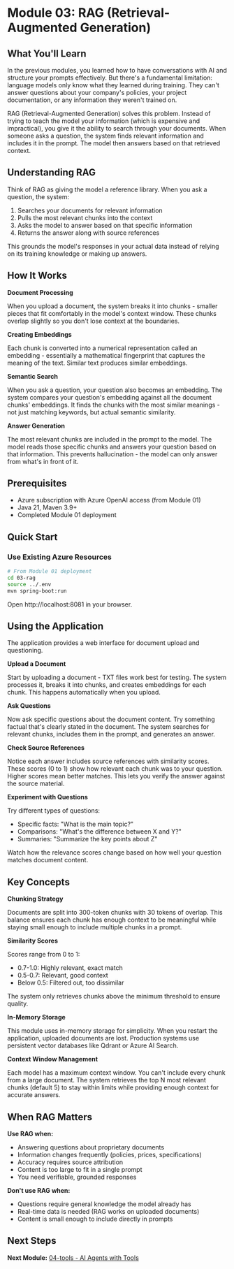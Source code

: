 # Module 03: RAG (Retrieval-Augmented Generation)

## What You'll Learn

In the previous modules, you learned how to have conversations with AI and structure your prompts effectively. But there's a fundamental limitation: language models only know what they learned during training. They can't answer questions about your company's policies, your project documentation, or any information they weren't trained on.

RAG (Retrieval-Augmented Generation) solves this problem. Instead of trying to teach the model your information (which is expensive and impractical), you give it the ability to search through your documents. When someone asks a question, the system finds relevant information and includes it in the prompt. The model then answers based on that retrieved context.

## Understanding RAG

Think of RAG as giving the model a reference library. When you ask a question, the system:

1. Searches your documents for relevant information
2. Pulls the most relevant chunks into the context
3. Asks the model to answer based on that specific information
4. Returns the answer along with source references

This grounds the model's responses in your actual data instead of relying on its training knowledge or making up answers.

## How It Works

**Document Processing**

When you upload a document, the system breaks it into chunks - smaller pieces that fit comfortably in the model's context window. These chunks overlap slightly so you don't lose context at the boundaries.

**Creating Embeddings**

Each chunk is converted into a numerical representation called an embedding - essentially a mathematical fingerprint that captures the meaning of the text. Similar text produces similar embeddings.

**Semantic Search**

When you ask a question, your question also becomes an embedding. The system compares your question's embedding against all the document chunks' embeddings. It finds the chunks with the most similar meanings - not just matching keywords, but actual semantic similarity.

**Answer Generation**

The most relevant chunks are included in the prompt to the model. The model reads those specific chunks and answers your question based on that information. This prevents hallucination - the model can only answer from what's in front of it.

## Prerequisites

- Azure subscription with Azure OpenAI access (from Module 01)
- Java 21, Maven 3.9+
- Completed Module 01 deployment

## Quick Start

### Use Existing Azure Resources

```bash
# From Module 01 deployment
cd 03-rag
source ../.env
mvn spring-boot:run
```

Open http://localhost:8081 in your browser.

## Using the Application

The application provides a web interface for document upload and questioning.

**Upload a Document**

Start by uploading a document - TXT files work best for testing. The system processes it, breaks it into chunks, and creates embeddings for each chunk. This happens automatically when you upload.

**Ask Questions**

Now ask specific questions about the document content. Try something factual that's clearly stated in the document. The system searches for relevant chunks, includes them in the prompt, and generates an answer.

**Check Source References**

Notice each answer includes source references with similarity scores. These scores (0 to 1) show how relevant each chunk was to your question. Higher scores mean better matches. This lets you verify the answer against the source material.

**Experiment with Questions**

Try different types of questions:
- Specific facts: "What is the main topic?"
- Comparisons: "What's the difference between X and Y?"
- Summaries: "Summarize the key points about Z"

Watch how the relevance scores change based on how well your question matches document content.

## Key Concepts

**Chunking Strategy**

Documents are split into 300-token chunks with 30 tokens of overlap. This balance ensures each chunk has enough context to be meaningful while staying small enough to include multiple chunks in a prompt.

**Similarity Scores**

Scores range from 0 to 1:
- 0.7-1.0: Highly relevant, exact match
- 0.5-0.7: Relevant, good context
- Below 0.5: Filtered out, too dissimilar

The system only retrieves chunks above the minimum threshold to ensure quality.

**In-Memory Storage**

This module uses in-memory storage for simplicity. When you restart the application, uploaded documents are lost. Production systems use persistent vector databases like Qdrant or Azure AI Search.

**Context Window Management**

Each model has a maximum context window. You can't include every chunk from a large document. The system retrieves the top N most relevant chunks (default 5) to stay within limits while providing enough context for accurate answers.

## When RAG Matters

**Use RAG when:**
- Answering questions about proprietary documents
- Information changes frequently (policies, prices, specifications)
- Accuracy requires source attribution
- Content is too large to fit in a single prompt
- You need verifiable, grounded responses

**Don't use RAG when:**
- Questions require general knowledge the model already has
- Real-time data is needed (RAG works on uploaded documents)
- Content is small enough to include directly in prompts

## Next Steps

**Next Module:** [04-tools - AI Agents with Tools](../04-tools/README.md)